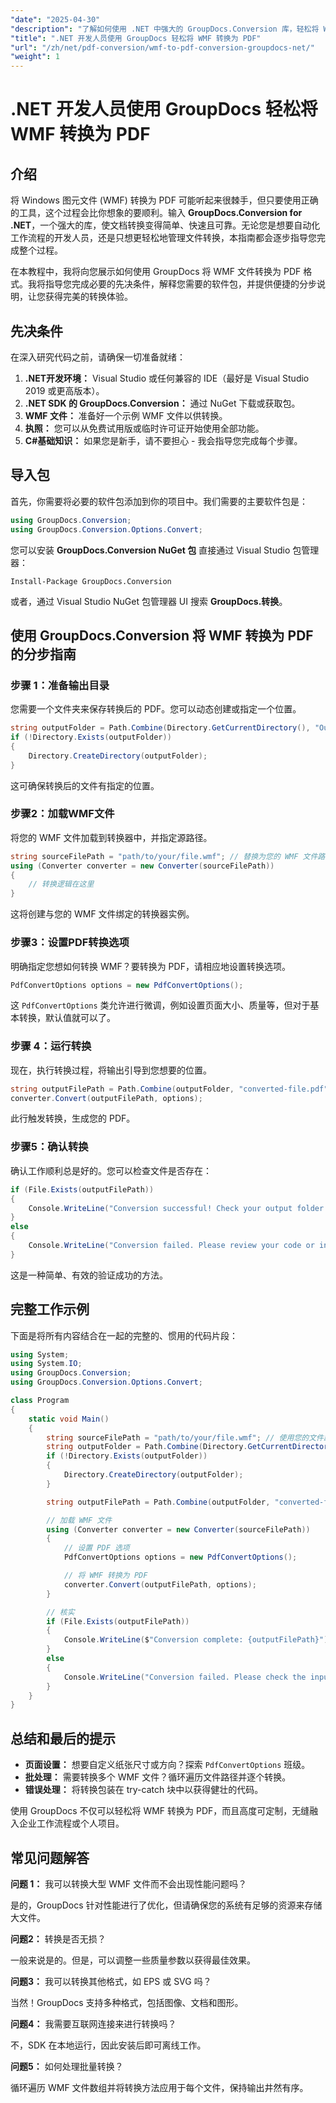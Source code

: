 ```yaml
---
"date": "2025-04-30"
"description": "了解如何使用 .NET 中强大的 GroupDocs.Conversion 库，轻松将 Windows 图元文件 (WMF) 转换为 PDF。按照本分步指南，即可实现无缝文件转换。"
"title": ".NET 开发人员使用 GroupDocs 轻松将 WMF 转换为 PDF"
"url": "/zh/net/pdf-conversion/wmf-to-pdf-conversion-groupdocs-net/"
"weight": 1
---
```


# .NET 开发人员使用 GroupDocs 轻松将 WMF 转换为 PDF

## 介绍

将 Windows 图元文件 (WMF) 转换为 PDF 可能听起来很棘手，但只要使用正确的工具，这个过程会比你想象的要顺利。输入 **GroupDocs.Conversion for .NET**，一个强大的库，使文档转换变得简单、快速且可靠。无论您是想要自动化工作流程的开发人员，还是只想更轻松地管理文件转换，本指南都会逐步指导您完成整个过程。

在本教程中，我将向您展示如何使用 GroupDocs 将 WMF 文件转换为 PDF 格式。我将指导您完成必要的先决条件，解释您需要的软件包，并提供便捷的分步说明，让您获得完美的转换体验。


## 先决条件

在深入研究代码之前，请确保一切准备就绪：

1. **.NET开发环境：** Visual Studio 或任何兼容的 IDE（最好是 Visual Studio 2019 或更高版本）。
2. **.NET SDK 的 GroupDocs.Conversion：** 通过 NuGet 下载或获取包。
3. **WMF 文件：** 准备好一个示例 WMF 文件以供转换。
4. **执照：** 您可以从免费试用版或临时许可证开始使用全部功能。
5. **C#基础知识：** 如果您是新手，请不要担心 - 我会指导您完成每个步骤。


## 导入包

首先，你需要将必要的软件包添加到你的项目中。我们需要的主要软件包是：

```csharp
using GroupDocs.Conversion;
using GroupDocs.Conversion.Options.Convert;
```

您可以安装 **GroupDocs.Conversion NuGet 包** 直接通过 Visual Studio 包管理器：

```
Install-Package GroupDocs.Conversion
```

或者，通过 Visual Studio NuGet 包管理器 UI 搜索 **GroupDocs.转换**。


## 使用 GroupDocs.Conversion 将 WMF 转换为 PDF 的分步指南

### 步骤 1：准备输出目录

您需要一个文件夹来保存转换后的 PDF。您可以动态创建或指定一个位置。

```csharp
string outputFolder = Path.Combine(Directory.GetCurrentDirectory(), "Output");
if (!Directory.Exists(outputFolder))
{
    Directory.CreateDirectory(outputFolder);
}
```

这可确保转换后的文件有指定的位置。


### 步骤2：加载WMF文件

将您的 WMF 文件加载到转换器中，并指定源路径。

```csharp
string sourceFilePath = "path/to/your/file.wmf"; // 替换为您的 WMF 文件路径
using (Converter converter = new Converter(sourceFilePath))
{
    // 转换逻辑在这里
}
```

这将创建与您的 WMF 文件绑定的转换器实例。


### 步骤3：设置PDF转换选项

明确指定您想如何转换 WMF？要转换为 PDF，请相应地设置转换选项。

```csharp
PdfConvertOptions options = new PdfConvertOptions();
```

这 `PdfConvertOptions` 类允许进行微调，例如设置页面大小、质量等，但对于基本转换，默认值就可以了。


### 步骤 4：运行转换

现在，执行转换过程，将输出引导到您想要的位置。

```csharp
string outputFilePath = Path.Combine(outputFolder, "converted-file.pdf");
converter.Convert(outputFilePath, options);
```

此行触发转换，生成您的 PDF。


### 步骤5：确认转换

确认工作顺利总是好的。您可以检查文件是否存在：

```csharp
if (File.Exists(outputFilePath))
{
    Console.WriteLine("Conversion successful! Check your output folder.");
}
else
{
    Console.WriteLine("Conversion failed. Please review your code or input files.");
}
```

这是一种简单、有效的验证成功的方法。


## 完整工作示例

下面是将所有内容结合在一起的完整的、惯用的代码片段：

```csharp
using System;
using System.IO;
using GroupDocs.Conversion;
using GroupDocs.Conversion.Options.Convert;

class Program
{
    static void Main()
    {
        string sourceFilePath = "path/to/your/file.wmf"; // 使用您的文件路径进行更新
        string outputFolder = Path.Combine(Directory.GetCurrentDirectory(), "Output");
        if (!Directory.Exists(outputFolder))
        {
            Directory.CreateDirectory(outputFolder);
        }

        string outputFilePath = Path.Combine(outputFolder, "converted-file.pdf");

        // 加载 WMF 文件
        using (Converter converter = new Converter(sourceFilePath))
        {
            // 设置 PDF 选项
            PdfConvertOptions options = new PdfConvertOptions();

            // 将 WMF 转换为 PDF
            converter.Convert(outputFilePath, options);
        }

        // 核实
        if (File.Exists(outputFilePath))
        {
            Console.WriteLine($"Conversion complete: {outputFilePath}");
        }
        else
        {
            Console.WriteLine("Conversion failed. Please check the input file and try again.");
        }
    }
}
```


## 总结和最后的提示

- **页面设置：** 想要自定义纸张尺寸或方向？探索 `PdfConvertOptions` 班级。
- **批处理：** 需要转换多个 WMF 文件？循环遍历文件路径并逐个转换。
- **错误处理：** 将转换包装在 try-catch 块中以获得健壮的代码。

使用 GroupDocs 不仅可以轻松将 WMF 转换为 PDF，而且高度可定制，无缝融入企业工作流程或个人项目。


## 常见问题解答

**问题 1：** 我可以转换大型 WMF 文件而不会出现性能问题吗？  

是的，GroupDocs 针对性能进行了优化，但请确保您的系统有足够的资源来存储大文件。

**问题2：** 转换是否无损？  

一般来说是的。但是，可以调整一些质量参数以获得最佳效果。

**问题3：** 我可以转换其他格式，如 EPS 或 SVG 吗？  

当然！GroupDocs 支持多种格式，包括图像、文档和图形。

**问题4：** 我需要互联网连接来进行转换吗？  

不，SDK 在本地运行，因此安装后即可离线工作。

**问题5：** 如何处理批量转换？  

循环遍历 WMF 文件数组并将转换方法应用于每个文件，保持输出井然有序。